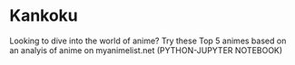 # Kankoku
Looking to dive into the world of anime? Try these Top 5 animes based on an analyis of anime on myanimelist.net (PYTHON-JUPYTER NOTEBOOK)
